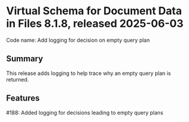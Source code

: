 # Virtual Schema for Document Data in Files 8.1.8, released 2025-06-03

Code name: Add logging for decision on empty query plan

## Summary

This release adds logging to help trace why an empty query plan is returned.

## Features

#188: Added logging for decisions leading to empty query plans